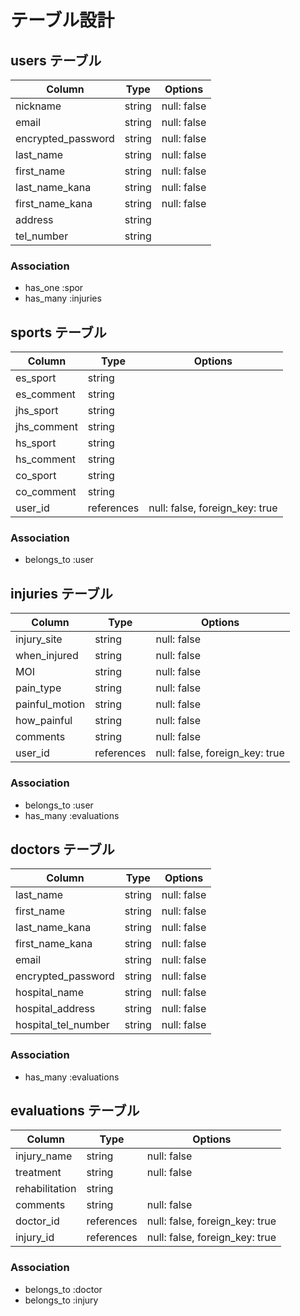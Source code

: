 # テーブル設計

## users テーブル

| Column             | Type   | Options     |
| ------------------ | ------ | ----------- |
| nickname           | string | null: false |
| email              | string | null: false |
| encrypted_password | string | null: false |
| last_name          | string | null: false |
| first_name         | string | null: false |
| last_name_kana     | string | null: false |
| first_name_kana    | string | null: false |
| address            | string |             |
| tel_number         | string |             |


### Association

- has_one :spor
- has_many :injuries


## sports テーブル

| Column            | Type       | Options                        |
| ----------------- | ---------- | ------------------------------ |
| es_sport          | string     |                                |
| es_comment        | string     |                                |
| jhs_sport         | string     |                                |
| jhs_comment       | string     |                                |
| hs_sport          | string     |                                |
| hs_comment        | string     |                                |
| co_sport          | string     |                                |
| co_comment        | string     |                                |
| user_id           | references | null: false, foreign_key: true |

### Association

- belongs_to :user

## injuries テーブル

| Column             | Type       | Options                        |
| ------------------ | ---------- | ------------------------------ |
| injury_site        | string     | null: false                    |
| when_injured       | string     | null: false                    |
| MOI                | string     | null: false                    |
| pain_type          | string     | null: false                    |
| painful_motion     | string     | null: false                    |
| how_painful        | string     | null: false                    |
| comments           | string     | null: false                    |
| user_id            | references | null: false, foreign_key: true |

### Association

- belongs_to :user
- has_many :evaluations


## doctors テーブル

| Column              | Type   | Options     |
| ------------------- | ------ | ----------- |
| last_name           | string | null: false |
| first_name          | string | null: false |
| last_name_kana      | string | null: false |
| first_name_kana     | string | null: false |
| email               | string | null: false |
| encrypted_password  | string | null: false |
| hospital_name       | string | null: false |
| hospital_address    | string | null: false |
| hospital_tel_number | string | null: false |

### Association

- has_many :evaluations


## evaluations テーブル

| Column             | Type       | Options                        |
| ------------------ | ---------- | ------------------------------ |  
| injury_name        | string     | null: false                    |
| treatment          | string     | null: false                    |
| rehabilitation     | string     |                                |
| comments           | string     | null: false                    |
| doctor_id          | references | null: false, foreign_key: true |
| injury_id          | references | null: false, foreign_key: true |

### Association

- belongs_to :doctor
- belongs_to :injury

